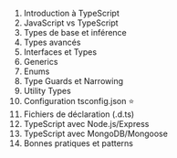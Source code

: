 
1. Introduction à TypeScript
2. JavaScript vs TypeScript
3. Types de base et inférence
4. Types avancés
5. Interfaces et Types
6. Generics
7. Enums
8. Type Guards et Narrowing
9. Utility Types
10. Configuration tsconfig.json ⭐
11. Fichiers de déclaration (.d.ts)
12. TypeScript avec Node.js/Express
13. TypeScript avec MongoDB/Mongoose
14. Bonnes pratiques et patterns